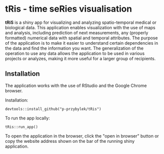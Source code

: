 # tRis - time seRies visualisation

<!-- badges: start -->
<!-- badges: end -->

**tRiS** is a shiny app for visualizing and analyzing spatio-temporal medical or biological data. This application enables visualization with the use of maps and analysis, including prediction of next measurements, any (properly formatted) numerical data with spatial and temporal attributes. The purpose of the application is to make it easier to understand certain dependencies in the data and find the information you want. The generalization of the operation to use any data allows the application to be used in various projects or analyzes, making it more useful for a larger group of recipients.

## Installation

The application works with the use of RStudio and the Google Chrome browser.

Installation:
```
devtools::install_github("p-przybylek/tRis")
```
To run the app locally:
```
tRis::run_app()
```

To open the application in the browser, click the "open in browser" button or copy the website address shown on the bar of the running shiny application.